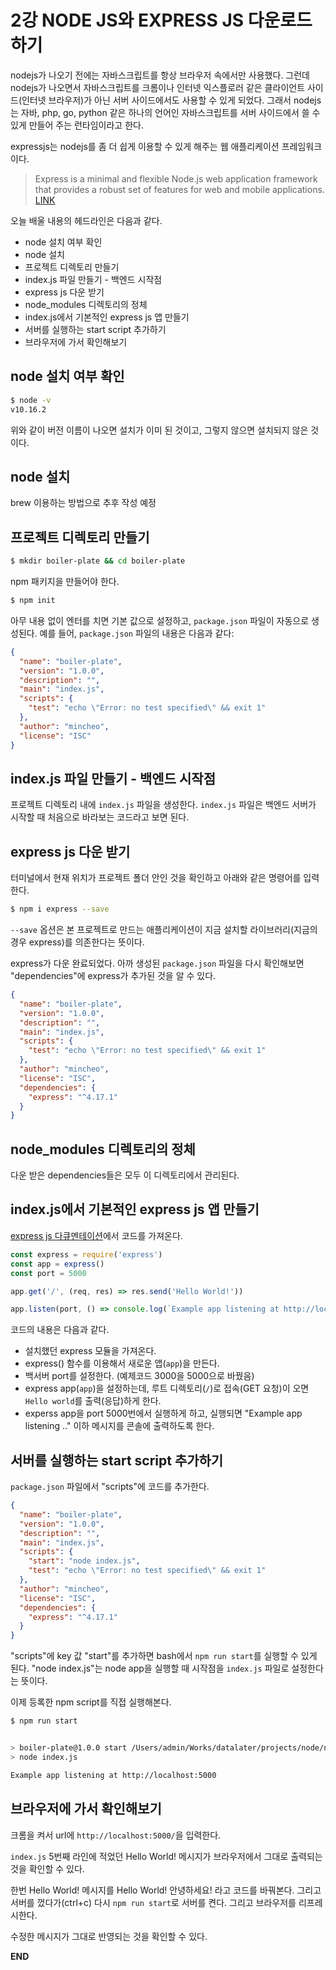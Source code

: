 # 2강 NODE JS와 EXPRESS JS 다운로드 하기

nodejs가 나오기 전에는 자바스크립트를 항상 브라우저 속에서만 사용했다. 그런데 nodejs가 나오면서 자바스크립트를 크롬이나 인터넷 익스플로러 같은 클라이언트 사이드(인터넷 브라우저)가 아닌 서버 사이드에서도 사용할 수 있게 되었다. 그래서 nodejs는 자바, php, go, python 같은 하나의 언어인 자바스크립트를 서버 사이드에서 쓸 수 있게 만들어 주는 런타임이라고 한다. 

expressjs는 nodejs를 좀 더 쉽게 이용할 수 있게 해주는 웹 애플리케이션 프레임워크이다.

> Express is a minimal and flexible Node.js web application framework that provides a robust set of features for web and mobile applications. [LINK](https://expressjs.com/)

오늘 배울 내용의 헤드라인은 다음과 같다.

* node 설치 여부 확인
* node 설치
* 프로젝트 디렉토리 만들기
* index.js 파일 만들기 - 백엔드 시작점
* express js 다운 받기
* node_modules 디렉토리의 정체
* index.js에서 기본적인 express js 앱 만들기
* 서버를 실행하는 start script 추가하기
* 브라우저에 가서 확인해보기

## node 설치 여부 확인

```bash
$ node -v
v10.16.2
```

위와 같이 버전 이름이 나오면 설치가 이미 된 것이고, 그렇지 않으면 설치되지 않은 것이다.

## node 설치

brew 이용하는 방법으로 추후 작성 예정

## 프로젝트 디렉토리 만들기

```bash
$ mkdir boiler-plate && cd boiler-plate
```

npm 패키지을 만들어야 한다.

```bash
$ npm init
```

아무 내용 없이 엔터를 치면 기본 값으로 설정하고, `package.json` 파일이 자동으로 생성된다. 예를 들어, `package.json` 파일의 내용은 다음과 같다:

```json
{
  "name": "boiler-plate",
  "version": "1.0.0",
  "description": "",
  "main": "index.js",
  "scripts": {
    "test": "echo \"Error: no test specified\" && exit 1"
  },
  "author": "mincheo",
  "license": "ISC"
}
```

## index.js 파일 만들기 - 백엔드 시작점

프로젝트 디렉토리 내에 `index.js` 파일을 생성한다. `index.js` 파일은 백엔드 서버가 시작할 때 처음으로 바라보는 코드라고 보면 된다.

## express js 다운 받기

터미널에서 현재 위치가 프로젝트 폴더 안인 것을 확인하고 아래와 같은 명령어를 입력한다.

```bash
$ npm i express --save
```

`--save` 옵션은 본 프로젝트로 만드는 애플리케이션이 지금 설치할 라이브러리(지금의 경우 express)를 의존한다는 뜻이다.

express가 다운 완료되었다. 아까 생성된 `package.json` 파일을 다시 확인해보면 "dependencies"에 express가 추가된 것을 알 수 있다. 

```json
{
  "name": "boiler-plate",
  "version": "1.0.0",
  "description": "",
  "main": "index.js",
  "scripts": {
    "test": "echo \"Error: no test specified\" && exit 1"
  },
  "author": "mincheo",
  "license": "ISC",
  "dependencies": {
    "express": "^4.17.1"
  }
}
```

## node_modules 디렉토리의 정체

다운 받은 dependencies들은 모두 이 디렉토리에서 관리된다.

## index.js에서 기본적인 express js 앱 만들기

[express js 다큐멘테이션](https://expressjs.com/en/starter/hello-world.html)에서 코드를 가져온다. 

```javascript
const express = require('express')
const app = express()
const port = 5000

app.get('/', (req, res) => res.send('Hello World!'))

app.listen(port, () => console.log(`Example app listening at http://localhost:${port}`))
```

코드의 내용은 다음과 같다.

* 설치했던 express 모듈을 가져온다.
* express() 함수를 이용해서 새로운 앱(`app`)을 만든다.
* 백서버 port를 설정한다. (예제코드 3000을 5000으로 바꿨음)
* express app(`app`)을 설정하는데, 루트 디렉토리(`/`)로 접속(GET 요청)이 오면 `Hello world`를 출력(응답)하게 한다.
* experss app을 port 5000번에서 실행하게 하고, 실행되면 "Example app listening .." 이하 메시지를 콘솔에 출력하도록 한다.

## 서버를 실행하는 start script 추가하기

`package.json` 파일에서 "scripts"에 코드를 추가한다.

```json
{
  "name": "boiler-plate",
  "version": "1.0.0",
  "description": "",
  "main": "index.js",
  "scripts": {
    "start": "node index.js",
    "test": "echo \"Error: no test specified\" && exit 1"
  },
  "author": "mincheo",
  "license": "ISC",
  "dependencies": {
    "express": "^4.17.1"
  }
}
```

"scripts"에 key 값 "start"를 추가하면 bash에서 `npm run start`를 실행할 수 있게 된다. "node index.js"는 node app을 실행할 때 시작점을 `index.js` 파일로 설정한다는 뜻이다.

이제 등록한 npm script를 직접 실행해본다.

```bash
$ npm run start


> boiler-plate@1.0.0 start /Users/admin/Works/datalater/projects/node/node-react-basic/boiler-plate
> node index.js

Example app listening at http://localhost:5000
```

## 브라우저에 가서 확인해보기

크롬을 켜서 url에 `http://localhost:5000/`을 입력한다.

`index.js` 5번째 라인에 적었던 Hello World! 메시지가 브라우저에서 그대로 출력되는 것을 확인할 수 있다.

한번 Hello World! 메시지를 Hello World! 안녕하세요! 라고 코드를 바꿔본다. 그리고 서버를 껐다가(ctrl+c) 다시 `npm run start`로 서버를 켠다. 그리고 브라우저를 리프레시한다.

수정한 메시지가 그대로 반영되는 것을 확인할 수 있다.

**END**